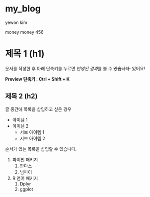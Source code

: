 # my_blog

yewon kim

money money 456

# 제목 1 (h1)

문서를 작성한 후 아래 단축키를 누르면 *반영된 결과*를 볼 수 ~~있습니다.~~ 있어요!

**Preview 단축키 : Ctrl + Shift + K**

## 제목 2 (h2)

글 중간에 목록을 삽입하고 싶은 경우

- 아이템 1
- 아이템 2
    - 서브 아이템 1
    - 서브 아이템 2

순서가 있는 목록을 삽입할 수 있습니다.

1. 파이썬 패키지
    1. 판다스
    1. 넘파이
1. R 언어 패키지
    1. Dplyr
    1. ggplot